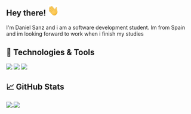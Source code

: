 ## Hey there! <img src="https://raw.githubusercontent.com/danisz13/danisz13/main/wave.gif" width="30px">

I'm Daniel Sanz and i am a software development student. Im from Spain and im looking forward to work when i finish my studies

## 🔧 Technologies & Tools

![](https://img.shields.io/badge/OS-MacOS-informational?style=flat&logo=linux&logoColor=white&color=2bbc8a)
![](https://img.shields.io/badge/Code-Xamarin-61DAFB?logo=xamarin&logoColor=white&logoWidth=30)
![](https://img.shields.io/badge/Code-Java-red?style=flat&logo=java&logoColor=white&logoWidth=30)

## &#x1f4c8; GitHub Stats

<a href="https://github.com/danisz13/danisz13">
  <img align="center" src="https://github-readme-stats.vercel.app/api/top-langs/?username=danisz13&hide=java,html,tex&title_color=ffffff&text_color=c9cacc&icon_color=2bbc8a&bg_color=1d1f21&langs_count=3" />
</a>
<a href="https://github.com/danisz13/danisz13">
  <img align="center" src="https://github-readme-stats.vercel.app/api?username=danisz13&show_icons=true&line_height=27&count_private=true&title_color=ffffff&text_color=c9cacc&icon_color=2bbc8a&bg_color=1d1f21"/>
</a>


